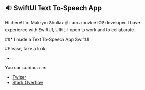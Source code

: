 ## :sound: SwiftUI Text To-Speech App

Hi there! I'm Maksym Shuliak ✌️
I am a novice iOS developer.
I have experience with SwiftUI, UIKit. I open to work and to collaborate.

##* I made a Text To-Speech App SwiftUI

#Please, take a look: 

- 

You can contact me: 
* [Twitter](https://twitter.com/MaxSh69264556)
* [Stack Overflow](https://stackoverflow.com/users/19256991/max-sh)
